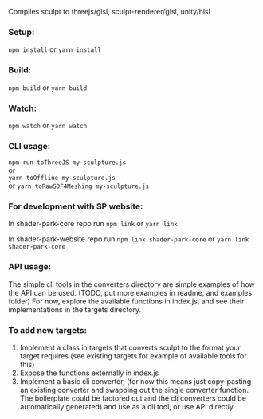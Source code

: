 
Compiles sculpt to threejs/glsl, sculpt-renderer/glsl, unity/hlsl  
 
 
### Setup:
```npm install```
or
```yarn install```

### Build:
```npm build```
or
```yarn build```

### Watch:
```npm watch```
or
```yarn watch```

### CLI usage:  
  
```npm run toThreeJS my-sculpture.js```  
or  
```yarn toOffline my-sculpture.js```  
or 
```yarn toRawSDF4Meshing my-sculpture.js```  

### For development with SP website:  
In shader-park-core repo run
```npm link```
or
```yarn link```

In shader-park-website repo run
```npm link shader-park-core```
or
```yarn link shader-park-core```

### API usage:  
  The simple cli tools in the converters directory are simple examples of how the API can be used. (TODO, put more examples in readme, and examples folder)
  For now, explore the available functions in index.js, and see their implementations in the targets directory.   
   
### To add new targets:
1. Implement a class in targets that converts sculpt to the format your target requires (see existing targets for example of available tools for this)
2. Expose the functions externally in index.js
3. Implement a basic cli converter, (for now this means just copy-pasting an existing converter and swapping out the single converter function. The boilerplate could be factored out and the cli converters could be automatically generated) and use as a cli tool, or use API directly.
